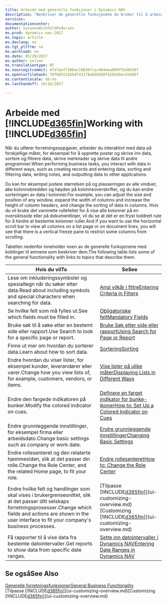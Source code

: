 ```yaml
---
title: Arbeide med generelle funksjoner i Dynamics NAV
description: "Beskriver de generelle funksjonene du bruker til å arbeide med data i Dynamics NAV, for eksempel angi verdier, sortere data og bytte visninger."
services: 
documentationcenter: 
author: SusanneWindfeldPedersen
ms.prod: dynamics-nav-2017
ms.topic: article
ms.devlang: na
ms.tgt_pltfrm: na
ms.workload: na
ms.date: 05/29/2017
ms.author: solsen
ms.translationtype: HT
ms.sourcegitcommit: 4fefaef7380ac10836fcac404eea006f55d8556f
ms.openlocfilehash: 70fb85532bbdf431f8ab58580f4265d5ecd18dbf
ms.contentlocale: nb-no
ms.lasthandoff: 10/16/2017

---
```

# <a name="working-with-included365finincludesd365finlongmdmd"></a><span data-ttu-id="b8863-103">Arbeide med [!INCLUDE[d365fin](includes/d365fin_long_md.md)]</span><span class="sxs-lookup"><span data-stu-id="b8863-103">Working with [!INCLUDE[d365fin](includes/d365fin_long_md.md)]</span></span>
<span data-ttu-id="b8863-104">Når du utfører forretningsoppgaver, arbeider du interaktivt med data på forskjellige måter, for eksempel for å opprette poster og skrive inn data, sortere og filtrere data, skrive merknader og skrive data til andre programmer.</span><span class="sxs-lookup"><span data-stu-id="b8863-104">When performing business tasks, you interact with data in different ways, such as creating records and entering data, sorting and filtering data, writing notes, and outputting data to other applications.</span></span>

<span data-ttu-id="b8863-105">Du kan for eksempel justere størrelsen på og plasseringen av alle vinduer, øke kolonnebredden og høyden på kolonneoverskrifter, og du kan endre sorteringen av data i kolonner.</span><span class="sxs-lookup"><span data-stu-id="b8863-105">For example, you can adjust the size and position of any window, expand the width of columns and increase the height of column headers, and change the sorting of data in columns.</span></span> <span data-ttu-id="b8863-106">Hvis du vil bruke det vannrette rullefeltet for å vise alle kolonner på en oversiktsside eller på dokumentlinjer, vil du se at det er en fryst loddrett rute for å hindre at bestemte kolonner ruller.</span><span class="sxs-lookup"><span data-stu-id="b8863-106">And if you want to use the horizontal scroll bar to view all columns on a list page or on document lines, you will see that there is a vertical freeze pane to restrict some columns from scrolling.</span></span>

<span data-ttu-id="b8863-107">Tabellen nedenfor inneholder noen av de generelle funksjonene med koblinger til emnene som beskriver dem.</span><span class="sxs-lookup"><span data-stu-id="b8863-107">The following table lists some of the general functionality with links to topics that describe them.</span></span>

| <span data-ttu-id="b8863-108">Hvis du vil</span><span class="sxs-lookup"><span data-stu-id="b8863-108">To</span></span> | <span data-ttu-id="b8863-109">Se</span><span class="sxs-lookup"><span data-stu-id="b8863-109">See</span></span> |
| --- | --- |
| <span data-ttu-id="b8863-110">Lese om inkluderingssymboler og spesialtegn når du søker etter data.</span><span class="sxs-lookup"><span data-stu-id="b8863-110">Read about including symbols and special characters when searching for data.</span></span> |[<span data-ttu-id="b8863-111">Angi vilkår i filtre</span><span class="sxs-lookup"><span data-stu-id="b8863-111">Entering Criteria in Filters</span></span>](ui-enter-criteria-filters.md) |
| <span data-ttu-id="b8863-112">Se hvilke felt som må fylles ut.</span><span class="sxs-lookup"><span data-stu-id="b8863-112">See which fields must be filled in.</span></span> |[<span data-ttu-id="b8863-113">Obligatoriske felt</span><span class="sxs-lookup"><span data-stu-id="b8863-113">Mandatory Fields</span></span>](ui-mandatory-fields.md) |
| <span data-ttu-id="b8863-114">Bruke søk til å søke etter en bestemt side eller rapport.</span><span class="sxs-lookup"><span data-stu-id="b8863-114">Use Search to look for a specific page or report.</span></span> |[<span data-ttu-id="b8863-115">Bruke Søk etter side eller rapport</span><span class="sxs-lookup"><span data-stu-id="b8863-115">Using Search for Page or Report</span></span>](ui-search.md) |
| <span data-ttu-id="b8863-116">Finne ut mer om hvordan du sorterer data.</span><span class="sxs-lookup"><span data-stu-id="b8863-116">Learn about how to sort data.</span></span> |[<span data-ttu-id="b8863-117">Sortering</span><span class="sxs-lookup"><span data-stu-id="b8863-117">Sorting</span></span>](ui-sorting.md) |
| <span data-ttu-id="b8863-118">Endre hvordan du viser lister, for eksempel kunder, leverandører eller varer.</span><span class="sxs-lookup"><span data-stu-id="b8863-118">Change how you view lists of, for example, customers, vendors, or items.</span></span> |[<span data-ttu-id="b8863-119">Vise lister på ulike måter</span><span class="sxs-lookup"><span data-stu-id="b8863-119">Displaying Lists in Different Ways</span></span>](across-display-lists-different-views.md) |
| <span data-ttu-id="b8863-120">Endre den fargede indikatoren på bunker.</span><span class="sxs-lookup"><span data-stu-id="b8863-120">Modify the colored indicator on cues.</span></span> |[<span data-ttu-id="b8863-121">Definere en farget indikator for bunke-ikoner</span><span class="sxs-lookup"><span data-stu-id="b8863-121">How to: Set Up a Colored Indicator on Cues</span></span>](ui-how-setup-colored-indicator-cues.md) |
| <span data-ttu-id="b8863-122">Endre grunnleggende innstillinger, for eksempel firma eller arbeidsdato.</span><span class="sxs-lookup"><span data-stu-id="b8863-122">Change basic settings such as company or work date.</span></span> |[<span data-ttu-id="b8863-123">Endre grunnleggende innstillinger</span><span class="sxs-lookup"><span data-stu-id="b8863-123">Changing Basic Settings</span></span>](ui-change-basic-settings.md) |
| <span data-ttu-id="b8863-124">Endre rollesenteret og den relaterte hjemmesiden, slik at det passer din rolle.</span><span class="sxs-lookup"><span data-stu-id="b8863-124">Change the Role Center, and the related Home page, to fit your role.</span></span> |[<span data-ttu-id="b8863-125">Endre rollesenteret</span><span class="sxs-lookup"><span data-stu-id="b8863-125">How to: Change the Role Center</span></span>](change-role.md) |
| <span data-ttu-id="b8863-126">Endre hvilke felt og handlinger som skal vises i brukergrensesnittet, slik at det passer ditt selskaps forretningsprosesser.</span><span class="sxs-lookup"><span data-stu-id="b8863-126">Change which fields and actions are shown in the user interface to fit your company's business processes.</span></span> |<span data-ttu-id="b8863-127">[Tilpasse [!INCLUDE[d365fin](includes/d365fin_md.md)]](ui-customizing-overview.md)</span><span class="sxs-lookup"><span data-stu-id="b8863-127">[Customizing [!INCLUDE[d365fin](includes/d365fin_md.md)]](ui-customizing-overview.md)</span></span> |
| <span data-ttu-id="b8863-128">Få rapporter til å vise data fra bestemte datointervaller.</span><span class="sxs-lookup"><span data-stu-id="b8863-128">Get reports to show data from specific date ranges.</span></span> |[<span data-ttu-id="b8863-129">Sette inn datointervaller i Dynamics NAV</span><span class="sxs-lookup"><span data-stu-id="b8863-129">Entering Date Ranges in Dynamics NAV</span></span>](ui-enter-date-ranges.md) |

## <a name="see-also"></a><span data-ttu-id="b8863-130">Se også</span><span class="sxs-lookup"><span data-stu-id="b8863-130">See Also</span></span>
[<span data-ttu-id="b8863-131">Generelle forretningsfunksjoner</span><span class="sxs-lookup"><span data-stu-id="b8863-131">General Business Functionality</span></span>](ui-across-business-areas.md)  
<span data-ttu-id="b8863-132">[Tilpasse [!INCLUDE[d365fin](includes/d365fin_md.md)]](ui-customizing-overview.md)</span><span class="sxs-lookup"><span data-stu-id="b8863-132">[Customizing [!INCLUDE[d365fin](includes/d365fin_md.md)]](ui-customizing-overview.md)</span></span>  

## 

